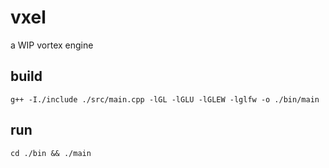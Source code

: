 # vxel
a WIP vortex engine
## build
`g++ -I./include ./src/main.cpp -lGL -lGLU -lGLEW -lglfw -o ./bin/main`
## run
`cd ./bin && ./main`